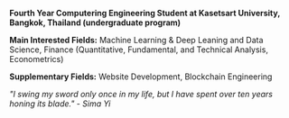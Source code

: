 **Fourth Year Computering Engineering Student at Kasetsart University, Bangkok, Thailand (undergraduate program)**

**Main Interested Fields:** Machine Learning & Deep Leaning and Data Science, Finance (Quantitative, Fundamental, and Technical Analysis, Econometrics)

**Supplementary Fields:** Website Development, Blockchain Engineering

*"I swing my sword only once in my life, but I have spent over ten years honing its blade." - Sima Yi*

<!--
**AlienX77-cmd/AlienX77-cmd** is a ✨ _special_ ✨ repository because its `README.md` (this file) appears on your GitHub profile.

Here are some ideas to get you started:

- 🔭 I’m currently working on ...
- 🌱 I’m currently learning ...
- 👯 I’m looking to collaborate on ...
- 🤔 I’m looking for help with ...
- 💬 Ask me about ...
- 📫 How to reach me: ...
- 😄 Pronouns: ...
- ⚡ Fun fact: ...
-->

